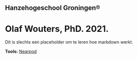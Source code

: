 ## Hanzehogeschool Groningen®
# Olaf Wouters, PhD. 2021.

Dit is slechts een placeholder om te leren hoe markdown werkt.

**Tools:**
[Nearpod](/nearpod/nearpod.html)
